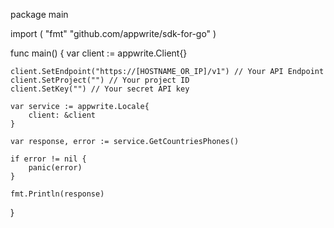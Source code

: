 package main

import (
    "fmt"
    "github.com/appwrite/sdk-for-go"
)

func main() {
    var client := appwrite.Client{}

    client.SetEndpoint("https://[HOSTNAME_OR_IP]/v1") // Your API Endpoint
    client.SetProject("") // Your project ID
    client.SetKey("") // Your secret API key

    var service := appwrite.Locale{
        client: &client
    }

    var response, error := service.GetCountriesPhones()

    if error != nil {
        panic(error)
    }

    fmt.Println(response)
}
